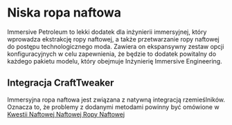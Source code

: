 # Niska ropa naftowa

Immersive Petroleum to lekki dodatek dla inżynierii immersyjnej, który wprowadza ekstrakcję ropy naftowej, a także przetwarzanie ropy naftowej do postępu technologicznego moda. Zawiera on ekspansywny zestaw opcji konfiguracyjnych w celu zapewnienia, że będzie to dodatek powitalny do każdego pakietu modelu, który obejmuje Inżynierię Immersive Engineering.

## Integracja CraftTweaker

Immersyjna ropa naftowa jest związana z natywną integracją rzemieślników. Oznacza to, że problemy z dodanymi metodami powinny być omówione w [Kwestii Naftowej Naftowej Ropy Naftowej](https://github.com/Flaxbeard/ImmersivePetroleum/issues)
